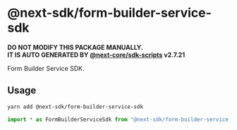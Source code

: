 # @next-sdk/form-builder-service-sdk

**DO NOT MODIFY THIS PACKAGE MANUALLY.**  
**IT IS AUTO GENERATED BY [@next-core/sdk-scripts] v2.7.21**

Form Builder Service SDK.

## Usage

```bash
yarn add @next-sdk/form-builder-service-sdk
```

```ts
import * as FormBuilderServiceSdk from "@next-sdk/form-builder-service-sdk";
```

[@next-core/sdk-scripts]: https://github.com/easyops-cn/next-core/tree/master/packages/sdk-scripts
